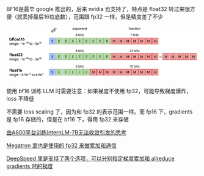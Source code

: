 BF16是最早 google 推出的，后来 nvidia 也支持了，特点是 float32 转过来很方便（就丢掉最后16位底数），范围跟 fp32 一样，但是精度差了不少

![](./imgs/bfloat16.png)

使用 bf16 训练 LLM 时需要注意：如果梯度不使用 fp32，可能导致梯度爆炸，loss 不降低


不需要 loss scaling 了，因为和 fp32 的表示范围一样。而 fp16 下，gradients 是 fp16 存储的，但是在 bf16 下，得用 fp32 来存储


[由A800平台训练InternLM-7B无法收敛引发的思考](https://zhuanlan.zhihu.com/p/701623664)

[Megatron 里也是使用的 fp32 来做累加和通信](https://github.com/NVIDIA/Megatron-LM/issues/372)

[DeepSpeed 里是支持了两个选项，可以分别指定梯度累加和 allreduce gradients 时的梯度](https://github.com/microsoft/DeepSpeed/issues/1835)
